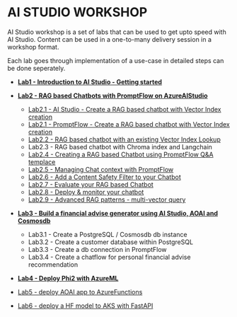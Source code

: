# AI STUDIO WORKSHOP

AI Studio workshop is a set of labs that can be used to get upto speed with AI Studio.
Content can be used in a one-to-many delivery session in a workshop format.

Each lab goes through implementation of a use-case in detailed steps can be done seperately.


- [**Lab1 - Introduction to AI Studio - Getting started**](./Labs/Lab1%20-%20Introduction%20to%20AIStudio/GettingStarted.md)
- [**Lab2 - RAG based Chatbots with PromptFlow on AzureAIStudio**](./Labs/Lab2%20-%20RAG%20based%20Chatbots%20with%20PromptFlow%20on%20AzureAIStudio/README.md)
    - [Lab2.1 - AI Studio - Create a RAG based chatbot with Vector Index creation](./Labs/Lab2%20-%20Build%20&%20Deploy%20RAG%20based%20Chatbots%20with%20PromptFlow%20&%20AzureAIStudio/2.1%20AI%20Studio%20-%20RAG%20based%20Chatbot%20with%20Vector%20Index%20creation%20Tutorial.md)
    - [Lab2.1 - PromptFlow -  Create a RAG based chatbot with Vector Index creation](./Labs/Lab2%20-%20Build%20&%20Deploy%20RAG%20based%20Chatbots%20with%20PromptFlow%20&%20AzureAIStudio/2.1%20PromptFlow%20-%20RAG%20based%20Chatbot%20with%20Vector%20Index%20creation%20Tutorial.md)
    - [Lab2.2 - RAG based chatbot with an existing Vector Index Lookup](./Labs/Lab2%20-%20vanilla%20RAG%20automation/)
    - Lab2.3 - RAG based chatbot with Chroma index and Langchain
    - [Lab2.4 - Creating a RAG based Chatbot using PromptFlow Q&A templace](/Labs/Lab2%20-%20vanilla%20RAG%20automation/)
    - [Lab2.5 - Managing Chat context with PromptFlow](./Labs/Lab2%20-%20vanilla%20RAG%20automation/)
    - [Lab2.6 - Add a Content Safety Filter to your Chatbot](./Labs/Lab2%20-%20vanilla%20RAG%20automation/)
    - [Lab2.7 - Evaluate your RAG based Chatbot ](./Labs/Lab2%20-%20vanilla%20RAG%20automation/)
    - [Lab2.8 - Deploy & monitor your chatbot](./Labs/Lab2%20-%20vanilla%20RAG%20automation/Tutorial.md)
    - [Lab2.9 - Advanced RAG patterns - multi-vector query](./Labs/Lab2%20-%20vanilla%20RAG%20automation/)
- [**Lab3 - Build a financial advise generator using AI Studio, AOAI and Cosmosdb**](./Lab4)
    - Lab3.1 - Create a PostgreSQL / Cosmosdb db instance 
    - Lab3.2 - Create a customer database within PostgreSQL 
    - Lab3.3 - Create a db connection in PromptFlow 
    - Lab3.4 - Create a chatflow for personal financial advise recommendation

- [**Lab4 - Deploy Phi2 with AzureML**](./)

- [Lab5 - deploy AOAI app to AzureFunctions](./)

- [Lab6 - deploy a HF model to AKS with FastAPI](./)
    